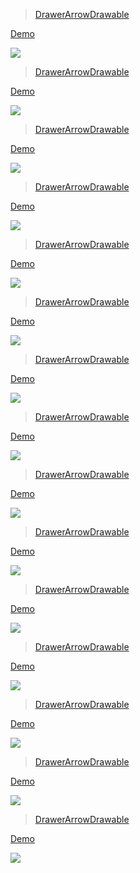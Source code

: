 > [DrawerArrowDrawable](https://github.com/afollestad/material-dialogs)

[ Demo](http://androidxy.com/en/detail/fadfd619967fc850e23bcb17797b3a70)

![](/images/com.afollestad.materialdialogssample.jpg)

> [DrawerArrowDrawable](https://github.com/pedant/sweet-alert-dialog)

[ Demo](http://androidxy.com/en/detail/db8b5b14f583073b0740d284d45a3f19)

![](/images/cn.pedant.SweetAlert.sample.jpg)

> [DrawerArrowDrawable](https://github.com/orhanobut/dialogplus)

[ Demo](http://androidxy.com/en/detail/c84dd6578b4094ef9aabd12a95d78429)

![](/images/com.orhanobut.android.dialogplussample.jpg)

> [DrawerArrowDrawable](https://github.com/sd6352051/NiftyDialogEffects)

[ Demo](http://androidxy.com/en/detail/3c7c0f5d61674224f1ed33fe63dea114)

![](/images/com.gitonway.lee.niftymodaldialogeffects.jpg)

> [DrawerArrowDrawable](https://github.com/avast/android-styled-dialogs)

[ Demo](http://androidxy.com/en/detail/0c0395966858faad340f81dd4b705aa7)

![](/images/eu.inmite.demo.dialogs.jpg)

> [DrawerArrowDrawable](https://github.com/Ereza/CustomActivityOnCrash)

[ Demo](http://androidxy.com/en/detail/ed2193d58a16abfacb3528af689f51d4)

![](/images/cat.ereza.customactivityoncrash.sample.jpg)

> [DrawerArrowDrawable](https://github.com/drakeet/MaterialDialog)

[ Demo](http://androidxy.com/en/detail/60b65a86b72cb646aba35abb1771849f)

![](/images/me.drakeet.mddemo.jpg)

> [DrawerArrowDrawable](https://github.com/tvbarthel/BlurDialogFragment)

[ Demo](http://androidxy.com/en/detail/03f84c60bcbc0d51f446e1f4069dd713)

![](/images/fr.tvbarthel.lib.blurdialogfragment.sample.jpg)

> [DrawerArrowDrawable](https://github.com/H07000223/FlycoDialog_Master)

[ Demo](http://androidxy.com/en/detail/914aa04f5470b566742f2b442854f989)

![](/images/com.flyco.dialogsamples.jpg)

> [DrawerArrowDrawable](https://github.com/Krupen/FabulousFilter)

[ Demo](http://androidxy.com/en/detail/a9ea4316ec177ed00ebd8a81c3b37c6d)

![](/images/com.allattentionhere.fabulousfiltersample.jpg)

> [DrawerArrowDrawable](https://github.com/JZXiang/TimePickerDialog)

[ Demo](http://androidxy.com/en/detail/5b7e1dc8b8e80c9c307b8e2cbc5372f5)

![](/images/com.jzxiang.pickerview.sample.jpg)

> [DrawerArrowDrawable](https://github.com/javiersantos/MaterialStyledDialogs)

[ Demo](http://androidxy.com/en/detail/e2862e447c2726557d1307b1ae1e6a88)

![](/images/com.github.javiersantos.materialstyleddialogs.demo.jpg)

> [DrawerArrowDrawable](https://github.com/shaohui10086/BottomDialog)

[ Demo](http://androidxy.com/en/detail/0b5358d108f5f1de26e1a4d3c2e9dd8c)

![](/images/me.shaohui.bottomdialog.jpg)

> [DrawerArrowDrawable](https://github.com/Meetic/MaryPopup)

[ Demo](http://androidxy.com/en/detail/2ae09595c23f591e3e9ca343b8c4d08a)

![](/images/com.meetic.marypopup.sample.jpg)

> [DrawerArrowDrawable](https://github.com/kakajika/SwipeAwayDialog)

[ Demo](http://androidxy.com/en/detail/46eb8d7aec49d8147f63618ad71bb0e4)

![](/images/com.labo.kaji.swipeawaydialog.example.jpg)

